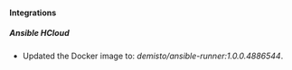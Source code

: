 
#### Integrations

##### Ansible HCloud

- Updated the Docker image to: *demisto/ansible-runner:1.0.0.4886544*.
